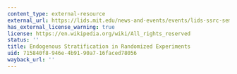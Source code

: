 ```yaml
---
content_type: external-resource
external_url: https://lids.mit.edu/news-and-events/events/lids-ssrc-seminar-endogenous-stratification-randomized-experiments
has_external_license_warning: true
license: https://en.wikipedia.org/wiki/All_rights_reserved
status: ''
title: Endogenous Stratification in Randomized Experiments
uid: 715840f8-946e-4b91-90a7-16faced78056
wayback_url: ''
---
```

